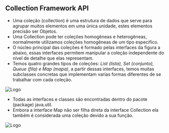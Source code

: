 ## Collection Framework API

* Uma coleção (collection) é uma estrutura de dados que serve para agrupar muitos elementos em uma única unidade, estes elementos precisão ser Objetos.
* Uma Collection pode ter coleções homogêneas e heterogêneas, normalmente utilizamos coleções homogêneas de um tipo especifico.
* O núcleo principal das coleções é formado pelas interfaces da figura a abaixo, essas interfaces permitem manipular a coleção independente do nível de detalhe que elas representam.
* Temos quatro grandes tipos de coleções: _List (lista), Set (conjunto), Queue (fila) e Map (mapa)_, a partir dessas interfaces, temos muitas subclasses concretas que implementam varias formas diferentes de se trabalhar com cada coleção.


![Logo](https://github.com/cami-la/collections-java-api-2023/raw/master/assets/image/collection-framework.png)

* Todas as interfaces e classes são encontradas dentro do pacote (package) java.util.
* Embora a interface Map não ser filha direta da interface Collection ela também é considerada uma coleção devido a sua função.

![Logo](https://github.com/cami-la/collections-java-api-2023/raw/master/assets/image/collection-framework-methods.png)


